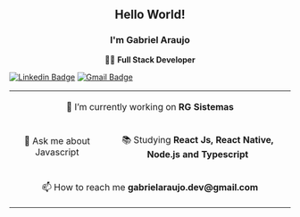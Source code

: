 <h2 align="center">Hello World! </h2>
<h3 align="center">I'm Gabriel Araujo</h3>

<p align="center">👨‍💻  <strong>Full Stack Developer</strong> </p>


[![Linkedin Badge](https://img.shields.io/badge/-LinkedIn-blue?style=flat-square&logo=Linkedin&logoColor=white&link=https://www.linkedin.com/in/gabriel-de-oliveira-araujo-797172117/)](https://www.linkedin.com/in/gabriel-de-oliveira-araujo-797172117/)
[![Gmail Badge](https://img.shields.io/badge/-Gmail-c14438?style=flat-square&logo=Gmail&logoColor=white&link=mailto:gabrielaraujo.dev@gmail.com)](mailto:gabrielaraujo.dev@gmail.com)


<table align="center">
  <tbody>
    <tr>
      <td colspan="3">
        <p align="center">🔭 I’m currently working on <strong>RG Sistemas</strong></p>
      </td>
    </tr>
     <tr>
      <td>
        <p align="center">💬 Ask me about Javascript</p>
      </td>
      <td>
        <p align="center">📚 Studying <strong>React Js, React Native, Node.js and Typescript</stron</p>
      </td>
    </tr>
    <tr>
      <td colspan="3">
        <p align="center">📫 How to reach me <strong>gabrielaraujo.dev@gmail.com</stron</p>
      </td>
    </tr>
  </tbody>
</table>
</p>

